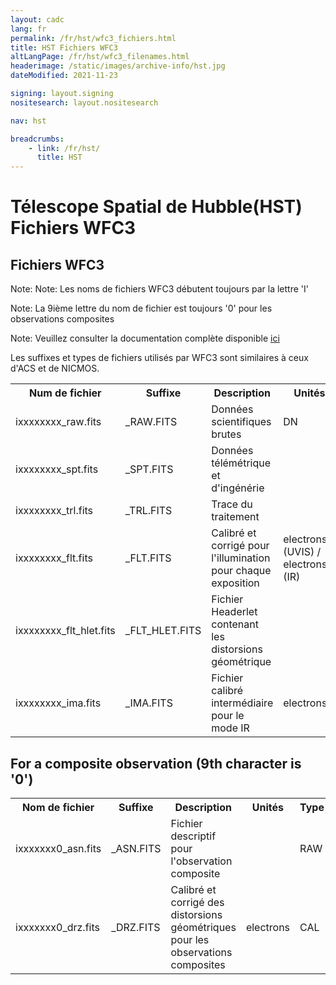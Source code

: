 ```yaml
---
layout: cadc
lang: fr
permalink: /fr/hst/wfc3_fichiers.html
title: HST Fichiers WFC3
altLangPage: /fr/hst/wfc3_filenames.html
headerimage: /static/images/archive-info/hst.jpg
dateModified: 2021-11-23

signing: layout.signing
nositesearch: layout.nositesearch

nav: hst

breadcrumbs:
    - link: /fr/hst/
      title: HST
---
```


<div class="span-6">
   <h1 id="wb-cont" class="wb-invisible">Télescope Spatial de Hubble(HST) Fichiers WFC3</h1>
   <h2 class="align-center">Fichiers WFC3</h2>

<p class="color-attention">Note: Note: Les noms de fichiers WFC3 débutent toujours par la lettre 'I'</p>
<p class="color-attention">Note: La 9ième lettre du nom de fichier est toujours '0' pour les observations composites</p>
<p class="color-attention">Note: Veuillez consulter la documentation complète disponible <a rel="external" href="http://www.stsci.edu/hst/wfc3/documents/handbooks/currentIHB/wfc3_cover.html" class="ui-link">ici</a></p>

<p class="color-attention"> Les suffixes et types de fichiers utilisés par WFC3 sont similaires à ceux d'ACS et de NICMOS.  </p>


<table class="table"> 
   <tbody><tr>
   <th id="a">Num de fichier</th>
   <th id="b">Suffixe</th>
   <th id="c">Description</th>
   <th id="d">Unités</th>
   <th id="f">Type</th>
   <th id="e">Exemple</th>
   </tr>

   <tr>
   <td headers="a">ixxxxxxxx_raw.fits</td>
   <td headers="b">_RAW.FITS</td>
   <td headers="c">Données scientifiques brutes</td>
   <td headers="d">DN </td>
   <td headers="f">RAW</td>
   <td headers="e"><a href="https://www.cadc-ccda.hia-iha.nrc-cnrc.gc.ca/data/pub/HST/product/i9zl53i0q_raw.fits" class="ui-link">i9zl53i0q_raw.fits</a></td>
   </tr>
   <tr>
   <td headers="a">ixxxxxxxx_spt.fits</td>
   <td headers="b">_SPT.FITS</td>
   <td headers="c">Données télémétrique et d'ingénérie</td>
   <td headers="d"></td>
   <td headers="f">RAW</td>
   <td headers="e"><a href="https://www.cadc-ccda.hia-iha.nrc-cnrc.gc.ca/data/pub/HST/product/i9zl53i0q_spt.fits" class="ui-link">i9zl53i0q_spt.fits</a></td>
   </tr>
   <tr>
   <td headers="a">ixxxxxxxx_trl.fits</td>
   <td headers="b">_TRL.FITS</td>
   <td headers="c">Trace du traitement</td>
   <td headers="d"></td>
   <td headers="f">RAW</td>
   <td headers="e"><a href="https://www.cadc-ccda.hia-iha.nrc-cnrc.gc.ca/data/pub/HST/product/i9zl53i0q_trl.fits" class="ui-link">i9zl53i0q_trl.fits</a></td>
   </tr>
   <tr>
   <td headers="a">ixxxxxxxx_flt.fits</td>
   <td headers="b">_FLT.FITS</td>
   <td headers="c">Calibré et corrigé pour l'illumination pour chaque exposition</td>
   <td headers="d">electrons (UVIS) / electrons/s (IR)</td>
   <td headers="f">CAL</td>
   <td headers="e"><a href="https://www.cadc-ccda.hia-iha.nrc-cnrc.gc.ca/data/pub/HST/product/i9zl53i0q_flt.fits" class="ui-link">i9zl53i0q_flt.fits</a></td>
   </tr>
   <tr>
   <td headers="a">ixxxxxxxx_flt_hlet.fits</td>
   <td headers="b">_FLT_HLET.FITS</td>
   <td headers="c">Fichier Headerlet contenant les distorsions géométrique</td>
   <td headers="d"></td>
   <td headers="f">CAL</td>
   <td headers="e"><a href="https://www.cadc-ccda.hia-iha.nrc-cnrc.gc.ca/data/pub/HST/product/i9zl53i0q_flt_hlet.fits" class="ui-link">i9zl53i0q_flt_hlet.fits</a></td>
   </tr>

   <tr>
   <td headers="a">ixxxxxxxx_ima.fits</td>
   <td headers="b">_IMA.FITS</td>
   <td headers="c">Fichier calibré intermédiaire pour le mode IR</td>
   <td headers="d">electrons</td>
   <td headers="f">CAL</td>
   <td headers="e"><a href="https://www.cadc-ccda.hia-iha.nrc-cnrc.gc.ca/data/pub/HST/product/i9zl53i0q_ima.fits" class="ui-link">i9zl53i0q_ima.fits</a></td>
   </tr>
</tbody></table>

<h2>For a composite observation (9th character is '0')</h2>
<table>
   <tbody><tr>
   <th id="a">Nom de fichier</th>
   <th id="b">Suffixe</th>
   <th id="c">Description</th>
   <th id="d">Unités</th>
   <th id="f">Type
   </th><th id="e">Exemple</th>
   </tr>

   <tr>
   <td headers="a">ixxxxxxx0_asn.fits</td>
   <td headers="b">_ASN.FITS</td>
   <td headers="c">Fichier descriptif pour l'observation composite</td>
   <td headers="d"></td>
   <td headers="f">RAW</td>
   <td headers="e"><a href="https://www.cadc-ccda.hia-iha.nrc-cnrc.gc.ca/data/pub/HST/product/i9zl45010_asn.fits" class="ui-link">i9zl45010_asn.fits</a></td>
   </tr>
   <tr>
   <td headers="a">ixxxxxxx0_drz.fits</td>
   <td headers="b">_DRZ.FITS</td>
   <td headers="c">Calibré et corrigé des distorsions géométriques pour les observations composites</td>
   <td headers="d">electrons</td>
   <td headers="f">CAL</td>
   <td headers="e"><a href="https://www.cadc-ccda.hia-iha.nrc-cnrc.gc.ca/data/pub/HST/product/i9zl45010_drz.fits" class="ui-link">i9zl45010_drz.fits</a></td>
   </tr>
</tbody></table>


</div>